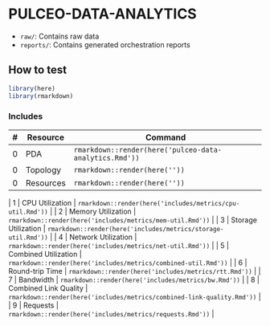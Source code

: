 # PULCEO-DATA-ANALYTICS

-   `raw/`: Contains raw data
-   `reports/`: Contains generated orchestration reports

## How to test

``` r
library(here)
library(rmarkdown)
```

### Includes

| \# | Resource | Command |
|---|--------------|--------------------------------------------------------|
| 0 | PDA | `rmarkdown::render(here('pulceo-data-analytics.Rmd'))` |
| 0 | Topology | `rmarkdown::render(here(''))` |
| 0 | Resources | `rmarkdown::render(here(''))` |

| 1 | CPU Utilization  | `rmarkdown::render(here('includes/metrics/cpu-util.Rmd'))` |
| 2 | Memory Utilization  | `rmarkdown::render(here('includes/metrics/mem-util.Rmd'))`  |
| 3 | Storage Utilization  | `rmarkdown::render(here('includes/metrics/storage-util.Rmd'))` |
| 4 | Network Utilization  | `rmarkdown::render(here('includes/metrics/net-util.Rmd'))`  |
| 5 | Combined Utilization | `rmarkdown::render(here('includes/metrics/combined-util.Rmd'))` |
| 6 | Round-trip Time | `rmarkdown::render(here('includes/metrics/rtt.Rmd'))` |
| 7 | Bandwidth | `rmarkdown::render(here('includes/metrics/bw.Rmd'))` |
| 8 | Combined Link Quality | `rmarkdown::render(here('includes/metrics/combined-link-quality.Rmd'))` |
| 9 | Requests | `rmarkdown::render(here('includes/metrics/requests.Rmd'))` |

